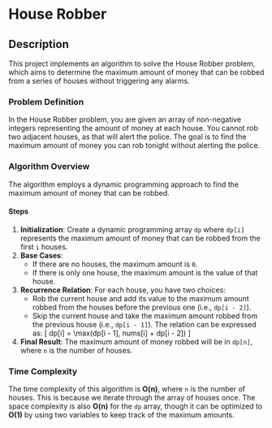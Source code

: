 # House Robber

## Description
This project implements an algorithm to solve the House Robber problem, which aims to determine the maximum amount of money that can be robbed from a series of houses without triggering any alarms.

### Problem Definition

In the House Robber problem, you are given an array of non-negative integers representing the amount of money at each house. You cannot rob two adjacent houses, as that will alert the police. The goal is to find the maximum amount of money you can rob tonight without alerting the police.

### Algorithm Overview

The algorithm employs a dynamic programming approach to find the maximum amount of money that can be robbed.

#### Steps

1. **Initialization**: Create a dynamic programming array `dp` where `dp[i]` represents the maximum amount of money that can be robbed from the first `i` houses.
2. **Base Cases**: 
   - If there are no houses, the maximum amount is `0`.
   - If there is only one house, the maximum amount is the value of that house.
3. **Recurrence Relation**: For each house, you have two choices:
   - Rob the current house and add its value to the maximum amount robbed from the houses before the previous one (i.e., `dp[i - 2]`).
   - Skip the current house and take the maximum amount robbed from the previous house (i.e., `dp[i - 1]`).
   The relation can be expressed as:
   \[
   dp[i] = \max(dp[i - 1], nums[i] + dp[i - 2])
   \]
4. **Final Result**: The maximum amount of money robbed will be in `dp[n]`, where `n` is the number of houses.

### Time Complexity

The time complexity of this algorithm is **O(n)**, where `n` is the number of houses. This is because we iterate through the array of houses once. The space complexity is also **O(n)** for the `dp` array, though it can be optimized to **O(1)** by using two variables to keep track of the maximum amounts.


